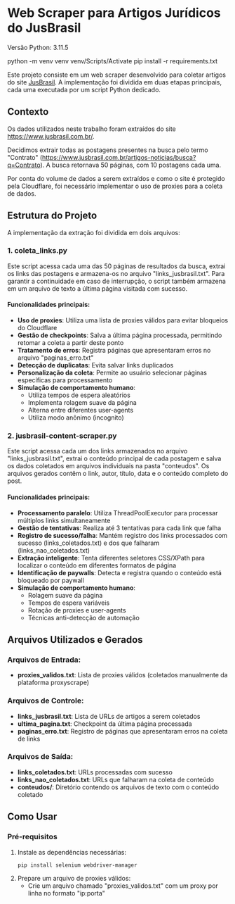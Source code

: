 # Web Scraper para Artigos Jurídicos do JusBrasil

Versão Python: 3.11.5

python -m venv venv
venv/Scripts/Activate
pip install -r requirements.txt

Este projeto consiste em um web scraper desenvolvido para coletar artigos do site [JusBrasil](https://www.jusbrasil.com.br/). A implementação foi dividida em duas etapas principais, cada uma executada por um script Python dedicado.

## Contexto

Os dados utilizados neste trabalho foram extraídos do site https://www.jusbrasil.com.br/.

Decidimos extrair todas as postagens presentes na busca pelo termo "Contrato" (https://www.jusbrasil.com.br/artigos-noticias/busca?q=Contrato). A busca retornava 50 páginas, com 10 postagens cada uma.

Por conta do volume de dados a serem extraídos e como o site é protegido pela Cloudflare, foi necessário implementar o uso de proxies para a coleta de dados.

## Estrutura do Projeto

A implementação da extração foi dividida em dois arquivos:

### 1. coleta_links.py

Este script acessa cada uma das 50 páginas de resultados da busca, extrai os links das postagens e armazena-os no arquivo "links_jusbrasil.txt". Para garantir a continuidade em caso de interrupção, o script também armazena em um arquivo de texto a última página visitada com sucesso.

#### Funcionalidades principais:

- **Uso de proxies**: Utiliza uma lista de proxies válidos para evitar bloqueios do Cloudflare
- **Gestão de checkpoints**: Salva a última página processada, permitindo retomar a coleta a partir deste ponto
- **Tratamento de erros**: Registra páginas que apresentaram erros no arquivo "paginas_erro.txt"
- **Detecção de duplicatas**: Evita salvar links duplicados
- **Personalização da coleta**: Permite ao usuário selecionar páginas específicas para processamento
- **Simulação de comportamento humano**: 
  - Utiliza tempos de espera aleatórios
  - Implementa rolagem suave da página
  - Alterna entre diferentes user-agents
  - Utiliza modo anônimo (incognito)

### 2. jusbrasil-content-scraper.py

Este script acessa cada um dos links armazenados no arquivo "links_jusbrasil.txt", extrai o conteúdo principal de cada postagem e salva os dados coletados em arquivos individuais na pasta "conteudos". Os arquivos gerados contêm o link, autor, título, data e o conteúdo completo do post.

#### Funcionalidades principais:

- **Processamento paralelo**: Utiliza ThreadPoolExecutor para processar múltiplos links simultaneamente
- **Gestão de tentativas**: Realiza até 3 tentativas para cada link que falha
- **Registro de sucesso/falha**: Mantém registro dos links processados com sucesso (links_coletados.txt) e dos que falharam (links_nao_coletados.txt)
- **Extração inteligente**: Tenta diferentes seletores CSS/XPath para localizar o conteúdo em diferentes formatos de página
- **Identificação de paywalls**: Detecta e registra quando o conteúdo está bloqueado por paywall
- **Simulação de comportamento humano**:
  - Rolagem suave da página
  - Tempos de espera variáveis
  - Rotação de proxies e user-agents
  - Técnicas anti-detecção de automação

## Arquivos Utilizados e Gerados

### Arquivos de Entrada:
- **proxies_validos.txt**: Lista de proxies válidos (coletados manualmente da plataforma proxyscrape)

### Arquivos de Controle:
- **links_jusbrasil.txt**: Lista de URLs de artigos a serem coletados
- **ultima_pagina.txt**: Checkpoint da última página processada
- **paginas_erro.txt**: Registro de páginas que apresentaram erros na coleta de links

### Arquivos de Saída:
- **links_coletados.txt**: URLs processadas com sucesso
- **links_nao_coletados.txt**: URLs que falharam na coleta de conteúdo
- **conteudos/**: Diretório contendo os arquivos de texto com o conteúdo coletado


## Como Usar

### Pré-requisitos
1. Instale as dependências necessárias:
   ```
   pip install selenium webdriver-manager
   ```
2. Prepare um arquivo de proxies válidos:
   - Crie um arquivo chamado "proxies_validos.txt" com um proxy por linha no formato "ip:porta"
